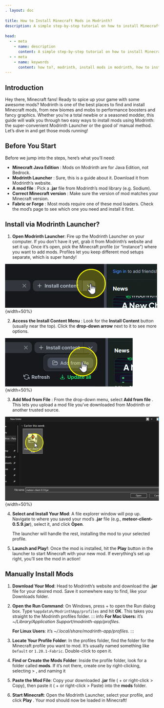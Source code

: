 ```yaml
---
. layout: doc

title: How to Install Minecraft Mods in Modrinth?
description: A simple step-by-step tutorial on how to install Minecraft mods in Modrinth.

head:
  - - meta
    - name: description
      content: A simple step-by-step tutorial on how to install Minecraft mods in Modrinth.
  - - meta
    - name: keywords
      content: how to?, modrinth, install mods in modrinth, how to install mods, install mods in minecraft, meteor client, meteor client addon, minecraft mods
---
```

## Introduction

Hey there, Minecraft fans! Ready to spice up your game with some awesome mods? Modrinth is one of the best places to find and install Minecraft mods, from new biomes and mobs to performance boosters and fancy graphics. Whether you're a total newbie or a seasoned modder, this guide will walk you through two easy ways to install mods using Modrinth: the super-convenient Modrinth Launcher or the good ol’ manual method. Let’s dive in and get those mods running!

## Before You Start

Before we jump into the steps, here’s what you’ll need:

* **Minecraft Java Edition** : Mods on Modrinth are for Java Edition, not Bedrock.
* **Modrinth Launcher** : Sure, this is a guide about it. Download it from Modrinth’s website.
* **A mod file** : Pick a **.jar** file from Modrinth’s mod library (e.g. Sodium).
* **Correct Minecraft version** : Make sure the version of mod matches your Minecraft version.
* **Fabric or Forge** : Most mods require one of these mod loaders. Check the mod’s page to see which one you need and install it first.

## Install via Modrinth Launcher?

1. **Open Modrinth Launcher**: Fire up the Modrinth Launcher on your computer. If you don’t have it yet, grab it from Modrinth’s website and set it up. Once it’s open, pick the Minecraft profile (or “instance”) where you want to add mods. Profiles let you keep different mod setups separate, which is super handy!

![](assets/20250608_162616_modrinth-1.png){width=50%}

2. **Access the Install Content Menu** : Look for the **Install Content** button (usually near the top). Click the **drop-down arrow** next to it to see more options.

![](assets/20250608_162640_modrinth-2.png){width=50%}

3. **Add Mod from File** : From the drop-down menu, select **Add from file** . This lets you upload a mod file you’ve downloaded from Modrinth or another trusted source.

![](assets/20250608_162837_modrinth-3.png){width=50%}

4. **Select and Install Your Mod**: A file explorer window will pop up. Navigate to where you saved your mod’s **.jar** file (e.g., **meteor-client-0.5.9.jar**), select it, and click **Open**.

   The launcher will handle the rest, installing the mod to your selected profile.
5. **Launch and Play!**: Once the mod is installed, hit the **Play** button in the launcher to start Minecraft with your new mod. If everything’s set up right, you’ll see the mod in action!

## Manually Install Mods

1. **Download Your Mod**: Head to Modrinth’s website and download the **.jar** file for your desired mod. Save it somewhere easy to find, like your Downloads folder.
2. **Open the Run Command**: On Windows, press <Tag icon="pi pi-microsoft" value="Windows"></Tag> + <Tag value="R"></Tag> to open the Run dialog box. Type `%appdata%/ModrinthApp/profiles` and hit **OK**. This takes you straight to the Modrinth profiles folder.
   ::: info
   **For Mac Users:** it’s *~/Library/Application Support/modrinth-app/profiles*.

   **For Linux Users**: it’s *~/.local/share/modrinth-app/profiles*.
   :::
3. **Locate Your Profile Folder**: In the profiles folder, find the folder for the Minecraft profile you want to mod. It’s usually named something like `Default` or `1.20.1-Fabric`. Double-click to open it.
4. **Find or Create the Mods Folder**: Inside the profile folder, look for a folder called **mods**. If it’s not there, create one by right-clicking, selecting <Tag severity="secondary" icon="pi pi-file" value="New"></Tag> > <Tag severity="secondary" icon="pi pi-folder" value="Folder"></Tag> , and naming it <Tag severity="secondary" icon="pi pi-folder" value="mods"></Tag>
5. **Paste the Mod File**: Copy your downloaded **.jar** file (<Tag value="Ctrl"></Tag> + <Tag value="C"></Tag> or right-click > Copy), then paste it (<Tag value="Ctrl"></Tag> + <Tag value="V"></Tag> or right-click > Paste) into the **mods** folder.
6. **Start Minecraft**: Open the Modrinth Launcher, select your profile, and click **Play** . Your mod should now be loaded in Minecraft!
